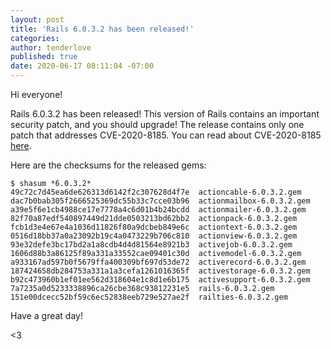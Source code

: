 ```yaml
---
layout: post
title: 'Rails 6.0.3.2 has been released!'
categories:
author: tenderlove
published: true
date: 2020-06-17 08:11:04 -07:00
---
```


Hi everyone!

Rails 6.0.3.2 has been released!  This version of Rails contains an important
security patch, and you should upgrade!  The release contains only one patch
that addresses CVE-2020-8185.  You can read about CVE-2020-8185 [here](https://groups.google.com/d/topic/rubyonrails-security/pAe9EV8gbM0).

Here are the checksums for the released gems:

```
$ shasum *6.0.3.2*
49c72c7d45ea6de626313d6142f2c307628d4f7e  actioncable-6.0.3.2.gem
dac7b0bab305f2666525369dc55b33c7cce03b96  actionmailbox-6.0.3.2.gem
a39e5f6e1cb4988ce17e7778a4c6d01b4b24bcdd  actionmailer-6.0.3.2.gem
82f70a87edf540897449d21dde0503213bd62bb2  actionpack-6.0.3.2.gem
fcb1d3e4e67e4a1036d11826f80a9dcbeb849e6c  actiontext-6.0.3.2.gem
0516d18bb37a0a23092b19c4a0473229b706c810  actionview-6.0.3.2.gem
93e32defe3bc17bd2a1a8cdb4d4d81564e8921b3  activejob-6.0.3.2.gem
1606d88b3a86125f89a331a33552cae09401c30d  activemodel-6.0.3.2.gem
a933167ad597b0f5679ffa400309bf697d53de72  activerecord-6.0.3.2.gem
187424658db284753a331a1a3cefa1261016365f  activestorage-6.0.3.2.gem
b92c473960b1ef01ee562d318604e1c8d1e6b175  activesupport-6.0.3.2.gem
7a7235a0d5233338896ca26cbe368c93812231e5  rails-6.0.3.2.gem
151e00dcecc52bf59c6ec52838eeb729e527ae2f  railties-6.0.3.2.gem
```

Have a great day!

<3
